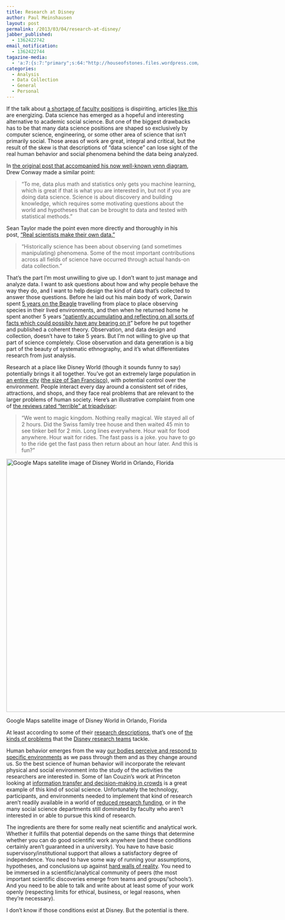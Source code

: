 ```yaml
---
title: Research at Disney
author: Paul Meinshausen
layout: post
permalink: /2013/03/04/research-at-disney/
jabber_published:
  - 1362422742
email_notification:
  - 1362422744
tagazine-media:
  - 'a:7:{s:7:"primary";s:64:"http://houseofstones.files.wordpress.com/2013/03/disneyworld.jpg";s:6:"images";a:1:{s:64:"http://houseofstones.files.wordpress.com/2013/03/disneyworld.jpg";a:6:{s:8:"file_url";s:64:"http://houseofstones.files.wordpress.com/2013/03/disneyworld.jpg";s:5:"width";i:1500;s:6:"height";i:849;s:4:"type";s:5:"image";s:4:"area";i:1273500;s:9:"file_path";b:0;}}s:6:"videos";a:0:{}s:11:"image_count";i:1;s:6:"author";s:8:"20544712";s:7:"blog_id";s:8:"32115977";s:9:"mod_stamp";s:19:"2013-03-04 18:45:39";}'
categories:
  - Analysis
  - Data Collection
  - General
  - Personal
---
```

If the talk about [a shortage of faculty positions][1] is dispiriting, articles [like this][2] are energizing. Data science has emerged as a hopeful and interesting alternative to academic social science. But one of the biggest drawbacks has to be that many data science positions are shaped so exclusively by computer science, engineering, or some other area of science that isn’t primarily social. Those areas of work are great, integral and critical, but the result of the skew is that descriptions of &#8220;data science&#8221; can lose sight of the real human behavior and social phenomena behind the data being analyzed.<!--more-->

In [the original post that accompanied his now well-known venn diagram][3], Drew Conway made a similar point:

> <p dir="ltr">
>   &#8220;To me, data plus math and statistics only gets you machine learning, which is great if that is what you are interested in, but not if you are doing data science. Science is about discovery and building knowledge, which requires some motivating questions about the world and hypotheses that can be brought to data and tested with statistical methods.&#8221;
> </p>

<p dir="ltr">
  Sean Taylor made the point even more directly and thoroughly in his post, <a href="http://seanjtaylor.com/post/41463778912/real-scientists-make-their-own-data">&#8220;Real scientists make their own data.&#8221;</a>
</p>

> <p dir="ltr">
>   &#8220;Historically science has been about observing (and sometimes manipulating) phenomena. Some of the most important contributions across all fields of science have occurred through actual hands-on data collection.&#8221;
> </p>

That&#8217;s the part I&#8217;m most unwilling to give up. I don&#8217;t want to just manage and analyze data. I want to ask questions about how and why people behave the way they do, and I want to help design the kind of data that&#8217;s collected to answer those questions. Before he laid out his main body of work, Darwin spent [5 years on the Beagle][4] travelling from place to place observing species in their lived environments, and then when he returned home he spent another 5 years [“patiently accumulating and reflecting on all sorts of facts which could possibly have any bearing on it][5]” before he put together and published a coherent theory. Observation, and data design and collection, doesn’t have to take 5 years. But I’m not willing to give up that part of science completely. Close observation and data generation is a big part of the beauty of systematic ethnography, and it&#8217;s what differentiates research from just analysis.

Research at a place like Disney World (though it sounds funny to say) potentially brings it all together. You&#8217;ve got an extremely large population in [an entire city][6] ([the size of San Francisco][7]), with potential control over the environment. People interact every day around a consistent set of rides, attractions, and shops, and they face real problems that are relevant to the larger problems of human society. Here’s an illustrative complaint from one of [the reviews rated &#8220;terrible&#8221; at tripadvisor][8]:

> “We went to magic kingdom. Nothing really magical. We stayed all of 2 hours. Did the Swiss family tree house and then waited 45 min to see tinker bell for 2 min. Long lines everywhere. Hour wait for food anywhere. Hour wait for rides. The fast pass is a joke. you have to go to the ride get the fast pass then return about an hour later. And this is fun?”

<div id="attachment_376" style="width: 1186px" class="wp-caption aligncenter">
  <a href="http://housesofstones.github.io/wp-content/uploads/2013/03/disneyworld.jpg"><img class="size-full wp-image-376" alt="Google Maps satellite image of Disney World in Orlando, Florida" src="http://housesofstones.github.io/wp-content/uploads/2013/03/disneyworld.jpg" width="1176" height="665" /></a><p class="wp-caption-text">
    Google Maps satellite image of Disney World in Orlando, Florida
  </p>
</div>

At least according to some of their [research descriptions][9], that&#8217;s one of [the kinds of problems][10] that the [Disney research teams][11] tackle.

Human behavior emerges from the way [our bodies perceive and respond to specific environments][12] as we pass through them and as they change around us. So the best science of human behavior will incorporate the relevant physical and social environment into the study of the activities the researchers are interested in. Some of Ian Couzin&#8217;s work at Princeton looking at [information transfer and decision-making in crowds][13] is a great example of this kind of social science. Unfortunately the technology, participants, and environments needed to implement that kind of research aren&#8217;t readily available in a world of [reduced research funding][14], or in the many social science departments still dominated by faculty who aren&#8217;t interested in or able to pursue this kind of research.

The ingredients are there for some really neat scientific and analytical work. Whether it fulfills that potential depends on the same things that determine whether you can do good scientific work anywhere (and these conditions certainly aren&#8217;t guaranteed in a university). You have to have basic supervisory/institutional support that allows a satisfactory degree of independence. You need to have some way of running your assumptions, hypotheses, and conclusions up against [hard walls of reality][15]. You need to be immersed in a scientific/analytical community of peers (the most important scientific discoveries emerge from teams and groups/&#8217;schools&#8217;). And you need to be able to talk and write about at least some of your work openly (respecting limits for ethical, business, or legal reasons, when they&#8217;re necessary).

I don&#8217;t know if those conditions exist at Disney. But the potential is there.

 [1]: http://www.theatlantic.com/business/archive/2013/02/the-phd-bust-pt-ii-how-bad-is-the-job-market-for-young-american-born-scientists/273377/
 [2]: http://www.infoworld.com/t/big-data/disneys-big-data-dream-no-mickey-mouse-effort-213713#
 [3]: http://www.drewconway.com/zia/?p=2378
 [4]: http://www.literature.org/authors/darwin-charles/the-voyage-of-the-beagle/preface.html
 [5]: http://www.literature.org/authors/darwin-charles/the-origin-of-species/introduction.html
 [6]: http://en.wikipedia.org/wiki/Epcot
 [7]: http://www.nbcnews.com/travel/itineraries/10-crazy-things-you-never-knew-about-walt-disney-world-1B8240195
 [8]: http://www.tripadvisor.com/Attraction_Review-g34515-d143394-Reviews-Walt_Disney_World-Orlando_Florida.html#REVIEWS
 [9]: http://www.disneyresearch.com/research-areas/behavioral-sciences/
 [10]: http://www.boston.com/business/technology/innoeco/2011/05/disney_opening_new_cambridge_r.html
 [11]: http://www.allanalytics.com/author.asp?section_id=1411&doc_id=249839
 [12]: http://www.frontiersin.org/Cognitive_Science/10.3389/fpsyg.2013.00058/full
 [13]: http://icouzin.princeton.edu/follow-my-eyes-information-transfer-in-human-crowds/
 [14]: http://chronicle.com/article/Threat-of-Sequester-Has/137533/
 [15]: http://houseofstones.me/2012/01/29/good-research-usually-needs-walls-hard-ones/